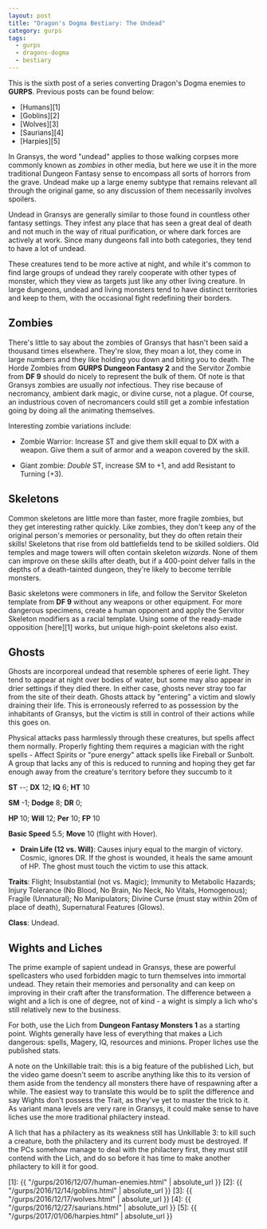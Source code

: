```yaml
---
layout: post
title: "Dragon's Dogma Bestiary: The Undead"
category: gurps
tags:
  - gurps
  - dragons-dogma
  - bestiary
---
```


This is the sixth post of a series converting Dragon's Dogma enemies to
**GURPS**. Previous posts can be found below:

- [Humans][1]
- [Goblins][2]
- [Wolves][3]
- [Saurians][4]
- [Harpies][5]

In Gransys, the word "undead" applies to those walking corpses more commonly
known as _zombies_ in other media, but here we use it in the more traditional
Dungeon Fantasy sense to encompass all sorts of horrors from the grave. Undead
make up a large enemy subtype that remains relevant all through the original
game, so any discussion of them necessarily involves spoilers.

Undead in Gransys are generally similar to those found in countless other
fantasy settings. They infest any place that has seen a great deal of death and
not much in the way of ritual purification, or where dark forces are actively at
work. Since many dungeons fall into both categories, they tend to have a lot of
undead.

These creatures tend to be more active at night, and while it's common to find
large groups of undead they rarely cooperate with other types of monster, which
they view as targets just like any other living creature. In large dungeons,
undead and living monsters tend to have distinct territories and keep to them,
with the occasional fight redefining their borders.

## Zombies

There's little to say about the zombies of Gransys that hasn't been said a
thousand times elsewhere. They're slow, they moan a lot, they come in large
numbers and they like holding you down and biting you to death. The Horde
Zombies from **GURPS Dungeon Fantasy 2** and the Servitor Zombie from **DF 9**
should do nicely to represent the bulk of them. Of note is that Gransys zombies
are usually _not_ infectious. They rise because of necromancy, ambient dark
magic, or divine curse, not a plague. Of course, an industrious coven of
necromancers could still get a zombie infestation going by doing all the
animating themselves.

Interesting zombie variations include:

- Zombie Warrior: Increase ST and give them skill equal to DX with a
  weapon. Give them a suit of armor and a weapon covered by the skill.

- Giant zombie: _Double_ ST, increase SM to +1, and add Resistant to Turning
  (+3).

## Skeletons

Common skeletons are little more than faster, more fragile zombies, but they get
interesting rather quickly. Like zombies, they don't keep any of the original
person's memories or personality, but they do often retain their skills!
Skeletons that rise from old battlefields tend to be skilled soldiers. Old
temples and mage towers will often contain skeleton _wizards_. None of them can
improve on these skills after death, but if a 400-point delver falls in the
depths of a death-tainted dungeon, they're likely to become terrible monsters.

Basic skeletons were commoners in life, and follow the Servitor Skeleton
template from **DF 9** without any weapons or other equipment. For more
dangerous specimens, create a human opponent and apply the Servitor Skeleton
modifiers as a racial template. Using some of the ready-made
opposition [here][1] works, but unique high-point skeletons also exist.

## Ghosts

Ghosts are incorporeal undead that resemble spheres of eerie light. They tend to
appear at night over bodies of water, but some may also appear in drier settings
if they died there. In either case, ghosts never stray too far from the site of
their death. Ghosts attack by "entering" a victim and slowly draining their
life. This is erroneously referred to as possession by the inhabitants of
Gransys, but the victim is still in control of their actions while this goes on.

Physical attacks pass harmlessly through these creatures, but spells affect them
normally. Properly fighting them requires a magician with the right spells -
Affect Spirits or "pure energy" attack spells like Fireball or Sunbolt. A group
that lacks any of this is reduced to running and hoping they get far enough away
from the creature's territory before they succumb to it

**ST** --; **DX** 12; **IQ** 6; **HT** 10

**SM** -1; **Dodge** 8; **DR** 0;

**HP** 10; **Will** 12; **Per** 10; **FP** 10

**Basic Speed** 5.5; **Move** 10 (flight with Hover).

- **Drain Life (12 vs. Will)**: Causes injury equal to the margin of
  victory. Cosmic, ignores DR. If the ghost is wounded, it heals the same amount
  of HP. The ghost must touch the victim to use this attack.

**Traits**: Flight;  Insubstantial (not vs. Magic);  Immunity to Metabolic
Hazards; Injury Tolerance (No Blood, No Brain, No Neck, No Vitals, Homogenous);
Fragile (Unnatural); No Manipulators; Divine Curse (must stay within 20m of
place of death), Supernatural Features (Glows).

**Class**: Undead.

## Wights and Liches

The prime example of sapient undead in Gransys, these are powerful spellcasters
who used forbidden magic to turn themselves into immortal undead. They retain
their memories and personality and can keep on improving in their craft after
the transformation. The difference between a wight and a lich is one of degree,
not of kind - a wight is simply a lich who's still relatively new to the
business.

For both, use the Lich from **Dungeon Fantasy Monsters 1** as a starting
point. Wights generally have less of everything that makes a Lich dangerous:
spells, Magery, IQ, resources and minions. Proper liches use the published
stats.

A note on the Unkillable trait: this is a big feature of the published Lich, but
the video game doesn't seem to ascribe anything like this to its version of them
aside from the tendency all monsters there have of respawning after a while. The
easiest way to translate this would be to split the difference and say Wights
don't possess the Trait, as they've yet to master the trick to it. As variant
mana levels are very rare in Gransys, it could make sense to have liches use the
more traditional philactery instead.

A lich that has a philactery as its weakness still has Unkillable 3: to kill
such a creature, both the philactery and its current body must be destroyed. If
the PCs somehow manage to deal with the philactery first, they must still
contend with the Lich, and do so before it has time to make another philactery
to kill it for good.

[1]: {{ "/gurps/2016/12/07/human-enemies.html" | absolute_url }}
[2]: {{ "/gurps/2016/12/14/goblins.html" | absolute_url }}
[3]: {{ "/gurps/2016/12/17/wolves.html" | absolute_url }}
[4]: {{ "/gurps/2016/12/27/saurians.html" | absolute_url }}
[5]: {{ "/gurps/2017/01/06/harpies.html" | absolute_url }}
